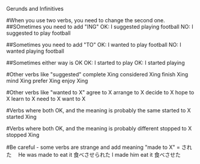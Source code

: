 Gerunds and Infinitives

#When you use two verbs, you need to change the second one. 
##SOmetimes you need to add "ING"
OK: I suggested play<red>ing</red> football
NO: I suggested <red>to</red> play football

##Sometimes you need to add "TO"
OK: I wanted <red>to</red> play football
NO: I wanted playing football

##Sometimes either way is OK
OK: I started to play
OK: I started playing

#Other verbs like "suggested"
complete Xing
considered Xing
finish Xing
mind Xing
prefer Xing
enjoy Xing

#Other verbs like "wanted to X"
agree to X
arrange to X
decide to X
hope to X
learn to X
need to X
want to X

#Verbs where both OK, and the meaning is probably the same
started to X
started Xing

#Verbs where both OK, and the meaning is probably different
stopped to X
stopped Xing

#Be careful - some verbs are strange and add meaning
"made to X" = された　
He was made to eat it 	食べさせられた
I made him eat it 		食べさせた　

